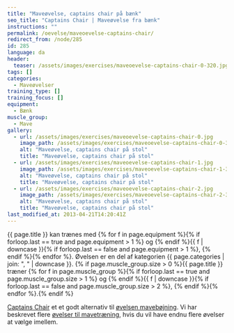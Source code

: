 ```yaml
---
title: "Maveøvelse, captains chair på bænk"
seo_title: "Captains Chair | Maveøvelse fra bænk"
instructions: ""
permalink: /oevelse/maveoevelse-captains-chair/
redirect_from: /node/285
id: 285
language: da
header:
  teaser: /assets/images/exercises/maveoevelse-captains-chair-0-320.jpg
tags: []
categories:
  - Maveøvelser
training_type: []
training_focus: []
equipment:
  - Bænk
muscle_group:
  - Mave
gallery:
  - url: /assets/images/exercises/maveoevelse-captains-chair-0.jpg
    image_path: /assets/images/exercises/maveoevelse-captains-chair-0-320.jpg
    alt: "Maveøvelse, captains chair på stol"
    title: "Maveøvelse, captains chair på stol"
  - url: /assets/images/exercises/maveoevelse-captains-chair-1.jpg
    image_path: /assets/images/exercises/maveoevelse-captains-chair-1-320.jpg
    alt: "Maveøvelse, captains chair på stol"
    title: "Maveøvelse, captains chair på stol"
  - url: /assets/images/exercises/maveoevelse-captains-chair-2.jpg
    image_path: /assets/images/exercises/maveoevelse-captains-chair-2-320.jpg
    alt: "Maveøvelse, captains chair på stol"
    title: "Maveøvelse, captains chair på stol"
last_modified_at: 2013-04-21T14:20:41Z
---
```


{{ page.title }} kan trænes med {% for f in page.equipment %}{% if forloop.last == true and page.equipment > 1 %} og {% endif %}{{ f | downcase  }}{% if forloop.last == false and page.equipment > 1 %}, {% endif %}{% endfor %}. Øvelsen er en del af kategorien {{ page.categories | join: ", " | downcase }}. {% if page.muscle_group.size > 0 %}{{ page.title }} træner {% for f in page.muscle_group %}{% if forloop.last == true and page.muscle_group.size > 1 %} og {% endif %}{{ f | downcase }}{% if forloop.last == false and page.muscle_group.size > 2 %}, {% endif %}{% endfor %}.{% endif %}

[Captains Chair](/oevelse/mave/) et et godt alternativ til [øvelsen mavebøjning](/oevelse/maveboejning/). Vi har beskrevet flere [øvelser til mavetræning](/maveoevelser/), hvis du vil have endnu flere øvelser at vælge imellem.

